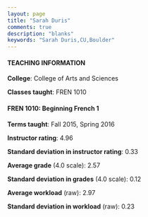 ```yaml
---
layout: page
title: "Sarah Duris" 
comments: true
description: "blanks"
keywords: "Sarah Duris,CU,Boulder"
---
```

<head>
<script src="https://ajax.googleapis.com/ajax/libs/jquery/2.1.3/jquery.min.js"></script>
<script src="https://dl.dropboxusercontent.com/s/pc42nxpaw1ea4o9/highcharts.js?dl=0"></script>
<!-- <script src="../assets/js/highcharts.js"></script> -->
<style type="text/css">@font-face {
	font-family: "Bebas Neue";
	src: url(https://www.filehosting.org/file/details/544349/BebasNeue Regular.otf) format("opentype");
	}
	h1.Bebas { 
		font-family: "Bebas Neue", Verdana, Tahoma;
	}
</style>
</head>
	   
#### TEACHING INFORMATION

**College**: College of Arts and Sciences

**Classes taught**: FREN 1010

#### FREN 1010: Beginning French 1

**Terms taught**: Fall 2015, Spring 2016

**Instructor rating**: 4.96

**Standard deviation in instructor rating**: 0.33

**Average grade** (4.0 scale): 2.57

**Standard deviation in grades** (4.0 scale): 0.12

**Average workload** (raw): 2.97

**Standard deviation in workload** (raw): 0.23

